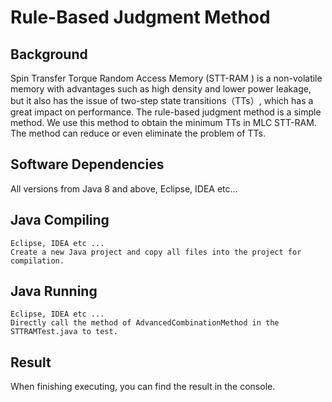 

# Rule-Based Judgment Method

## Background

Spin Transfer Torque Random Access Memory (STT-RAM ) is a non-volatile memory with advantages such as high density and lower power leakage, but it also has the issue of two-step state transitions（TTs）, which has a great impact on performance. The rule-based judgment method is a simple method. We use this method to obtain the minimum TTs in MLC STT-RAM. The method can reduce or even eliminate the problem of TTs.


## Software Dependencies

All versions from Java 8 and above, Eclipse, IDEA etc...

## Java Compiling

```
Eclipse, IDEA etc ...
Create a new Java project and copy all files into the project for compilation.
```

## Java Running

```
Eclipse, IDEA etc ...
Directly call the method of AdvancedCombinationMethod in the STTRAMTest.java to test.
```

## Result

When finishing executing, you can find the result in the console.&#x20;
